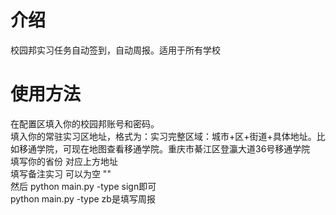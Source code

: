 # 介绍
校园邦实习任务自动签到，自动周报。适用于所有学校
# 使用方法
在配置区填入你的校园邦账号和密码。  
填入你的常驻实习区地址，格式为：实习完整区域：城市+区+街道+具体地址。比如移通学院，可现在地图查看移通学院。重庆市綦江区登瀛大道36号移通学院  
填写你的省份 对应上方地址  
填写备注实习 可以为空 ""  
然后 python main.py -type sign即可  
python main.py -type zb是填写周报  
